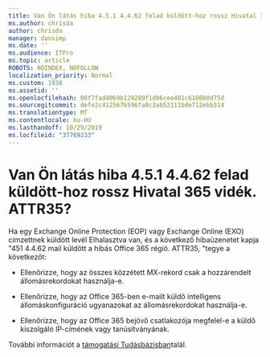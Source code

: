 ```yaml
---
title: Van Ön látás hiba 4.5.1 4.4.62 felad küldött-hoz rossz Hivatal 365 vidék. ATTR35?
ms.author: chrisda
author: chrisda
manager: dansimp
ms.date: ''
ms.audience: ITPro
ms.topic: article
ROBOTS: NOINDEX, NOFOLLOW
localization_priority: Normal
ms.custom: 1938
ms.assetid: ''
ms.openlocfilehash: 08f7fad4069b129289f1d06cee401c6100b0d75d
ms.sourcegitcommit: defe2c412567b596fa8c3ab52111bde712ebb314
ms.translationtype: MT
ms.contentlocale: hu-HU
ms.lasthandoff: 10/29/2019
ms.locfileid: "37769233"
---
```

# <a name="are-you-seeing-error-451-4462-mail-sent-to-the-wrong-office-365-region-attr35"></a>Van Ön látás hiba 4.5.1 4.4.62 felad küldött-hoz rossz Hivatal 365 vidék. ATTR35?

Ha egy Exchange Online Protection (EOP) vagy Exchange Online (EXO) címzettnek küldött levél Elhalasztva van, és a következő hibaüzenetet kapja "451 4.4.62 mail küldött a hibás Office 365 régió. ATTR35, "tegye a következőt:

- Ellenőrizze, hogy az összes közzétett MX-rekord csak a hozzárendelt állomásrekordokat használja-e.

- Ellenőrizze, hogy az Office 365-ben e-mailt küldő intelligens állomáskonfiguráció ugyanazokat az állomásrekordokat használja-e.

- Ellenőrizze, hogy az Office 365 bejövő csatlakozója megfelel-e a küldő kiszolgáló IP-címének vagy tanúsítványának.

További információt a [támogatási Tudásbázisban](https://support.microsoft.com/help/4057301/attr35-response-code-when-mail-is-sent-to-eop-exo)talál.
